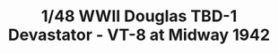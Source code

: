 ---
title: "1/48 WWII Douglas TBD-1 Devastator - VT-8 at Midway 1942"
price: "TBA" 
desc: "Maketa"
img_path: "/assets/img/GWH04807.jpg"
brand: "N/A"
available: false
special_offer: false
new: false
soon: false
cat: "010000"
subcat: "013100"
subsubcat: "N/A"
sifra: "GWH04807"
---